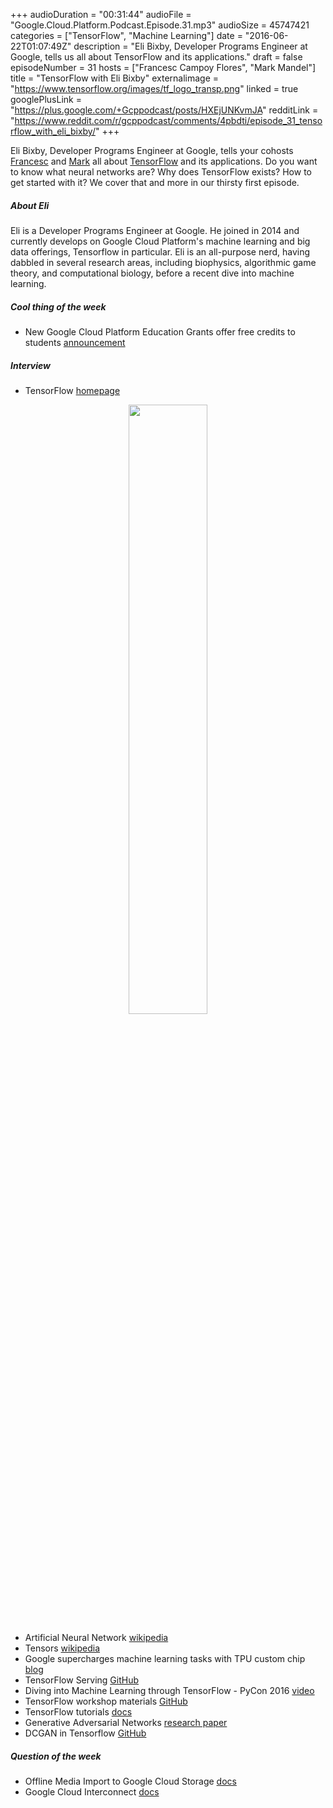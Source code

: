+++
audioDuration = "00:31:44"
audioFile = "Google.Cloud.Platform.Podcast.Episode.31.mp3"
audioSize = 45747421
categories = ["TensorFlow", "Machine Learning"]
date = "2016-06-22T01:07:49Z"
description = "Eli Bixby, Developer Programs Engineer at Google, tells us all about TensorFlow and its applications."
draft = false
episodeNumber = 31
hosts = ["Francesc Campoy Flores", "Mark Mandel"]
title = "TensorFlow with Eli Bixby"
externalimage = "https://www.tensorflow.org/images/tf_logo_transp.png"
linked = true
googlePlusLink = "https://plus.google.com/+Gcppodcast/posts/HXEjUNKvmJA"
redditLink = "https://www.reddit.com/r/gcppodcast/comments/4pbdti/episode_31_tensorflow_with_eli_bixby/"
+++

Eli Bixby, Developer Programs Engineer at Google, tells your cohosts
[Francesc](https://twitter.com/francesc) and [Mark](https://twitter.com/neurotic)
all about [TensorFlow](https://www.tensorflow.org/) and its applications.
Do you want to know what neural networks are? Why does TensorFlow exists? How to get
started with it? We cover that and more in our thirsty first episode.

<!--more-->

##### About Eli

Eli is a Developer Programs Engineer at Google. He joined in 2014 and currently develops on Google
Cloud Platform's machine learning and big data offerings, Tensorflow in particular. Eli is an
all-purpose nerd, having dabbled in several research areas, including biophysics, algorithmic game
theory, and computational biology, before a recent dive into machine learning.

##### Cool thing of the week

- New Google Cloud Platform Education Grants offer free credits to students [announcement](https://cloudplatform.googleblog.com/2016/06/new-Google-Cloud-Platform-Education-Grants-offer-free-credits-to-students.html)

##### Interview

- TensorFlow [homepage](https://www.tensorflow.org/)

<div style="width:100%; text-align: center">
  <img src="https://www.tensorflow.org/images/tf_logo_transp.png" width="50%">
</div>

- Artificial Neural Network [wikipedia](https://en.wikipedia.org/wiki/Artificial_neural_network)
- Tensors [wikipedia](https://en.wikipedia.org/wiki/Tensor)
- Google supercharges machine learning tasks with TPU custom chip [blog](https://cloudplatform.googleblog.com/2016/05/Google-supercharges-machine-learning-tasks-with-custom-chip.html)
- TensorFlow Serving [GitHub](https://github.com/tensorflow/serving)
- Diving into Machine Learning through TensorFlow - PyCon 2016 [video](https://www.youtube.com/watch?v=GZBIPwdGtkk)
- TensorFlow workshop materials [GitHub](https://github.com/amygdala/tensorflow-workshop)
- TensorFlow tutorials [docs](https://www.tensorflow.org/tutorials)
- Generative Adversarial Networks [research paper](http://arxiv.org/abs/1406.2661)
- DCGAN in Tensorflow [GitHub](https://github.com/carpedm20/DCGAN-tensorflow)

##### Question of the week

- Offline Media Import to Google Cloud Storage [docs](https://cloud.google.com/storage/docs/offline-media-import-export)
- Google Cloud Interconnect [docs](https://cloud.google.com/interconnect/docs)

